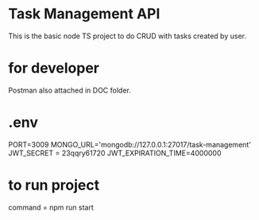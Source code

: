 # Task Management API
This is the basic node TS project to do CRUD with tasks created by user.



# for developer
Postman also attached in DOC folder.


# .env
PORT=3009
MONGO_URL='mongodb://127.0.0.1:27017/task-management'
JWT_SECRET = 23qqry61720 
JWT_EXPIRATION_TIME=4000000 


# to run project
command = npm run start